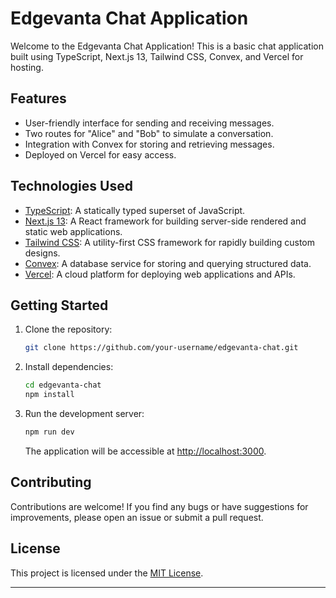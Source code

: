 # Edgevanta Chat Application

Welcome to the Edgevanta Chat Application! This is a basic chat application built using TypeScript, Next.js 13, Tailwind CSS, Convex, and Vercel for hosting.

## Features

- User-friendly interface for sending and receiving messages.
- Two routes for "Alice" and "Bob" to simulate a conversation.
- Integration with Convex for storing and retrieving messages.
- Deployed on Vercel for easy access.

## Technologies Used

- [TypeScript](https://www.typescriptlang.org/): A statically typed superset of JavaScript.
- [Next.js 13](https://nextjs.org/): A React framework for building server-side rendered and static web applications.
- [Tailwind CSS](https://tailwindcss.com/): A utility-first CSS framework for rapidly building custom designs.
- [Convex](https://convex.dev/): A database service for storing and querying structured data.
- [Vercel](https://vercel.com/): A cloud platform for deploying web applications and APIs.

## Getting Started

1. Clone the repository:

   ```bash
   git clone https://github.com/your-username/edgevanta-chat.git
   ```

2. Install dependencies:

   ```bash
   cd edgevanta-chat
   npm install
   ```

3. Run the development server:

   ```bash
   npm run dev
   ```

   The application will be accessible at [http://localhost:3000](http://localhost:3000).

## Contributing

Contributions are welcome! If you find any bugs or have suggestions for improvements, please open an issue or submit a pull request.

## License

This project is licensed under the [MIT License](LICENSE).

---